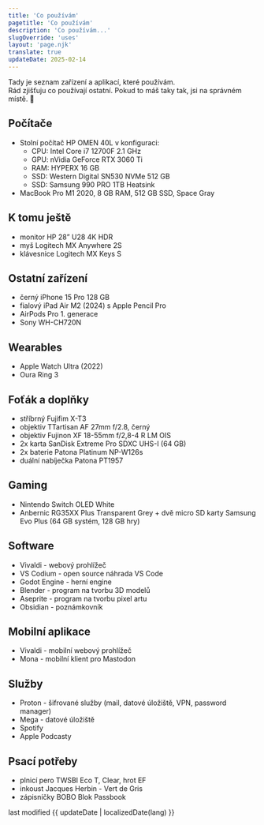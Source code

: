 ```yaml
---
title: 'Co používám'
pagetitle: 'Co používám'
description: 'Co používám...'
slugOverride: 'uses'
layout: 'page.njk'
translate: true
updateDate: 2025-02-14
---
```

Tady je seznam zařízení a aplikací, které používám.  
Rád zjišťuju co používají ostatní. Pokud to máš taky tak, jsi na správném místě. 🙂

## Počítače
- Stolní počítač HP OMEN 40L v konfiguraci:
    - CPU: Intel Core i7 12700F 2.1 GHz
    - GPU: nVidia GeForce RTX 3060 Ti
    - RAM: HYPERX 16 GB
    - SSD: Western Digital SN530 NVMe 512 GB
    - SSD: Samsung 990 PRO 1TB Heatsink
- MacBook Pro M1 2020, 8 GB RAM, 512 GB SSD, Space Gray


## K tomu ještě
- monitor HP 28” U28 4K HDR
- myš Logitech MX Anywhere 2S
- klávesnice Logitech MX Keys S

## Ostatní zařízení
- černý iPhone 15 Pro 128 GB
- fialový iPad Air M2 (2024) s Apple Pencil Pro
- AirPods Pro 1. generace
- Sony WH-CH720N

## Wearables
- Apple Watch Ultra (2022)
- Oura Ring 3

## Foťák a doplňky
- stříbrný Fujifim X-T3
- objektiv TTartisan AF 27mm f/2.8, černý
- objektiv Fujinon XF 18-55mm f/2,8-4 R LM OIS
- 2x karta SanDisk Extreme Pro SDXC UHS-I (64 GB)
- 2x baterie Patona Platinum NP-W126s
- duální nabíječka Patona PT1957

## Gaming
- Nintendo Switch OLED White
- Anbernic RG35XX Plus Transparent Grey + dvě micro SD karty Samsung Evo Plus (64 GB systém, 128 GB hry)

## Software
- Vivaldi - webový prohlížeč
- VS Codium - open source náhrada VS Code
- Godot Engine - herní engine
- Blender - program na tvorbu 3D modelů
- Aseprite - program na tvorbu pixel artu
- Obsidian - poznámkovník

## Mobilní aplikace
- Vivaldi - mobilní webový prohlížeč
- Mona - mobilní klient pro Mastodon

## Služby
- Proton - šifrované služby (mail, datové úložiště, VPN, password manager)
- Mega - datové úložiště
- Spotify
- Apple Podcasty

## Psací potřeby
- plnicí pero TWSBI Eco T, Clear, hrot EF
- inkoust Jacques Herbin - Vert de Gris
- zápisníčky BOBO Blok Passbook

<p class="date-changed">last modified {{ updateDate | localizedDate(lang) }}</p>
